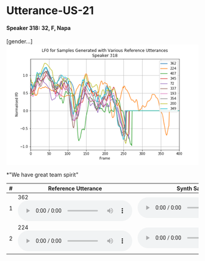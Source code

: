 # Utterance-US-21

#### Speaker 318: 32, F, Napa
[gender...]
![0.5](utterance/utterances_us_team_spirit_lf0_318.png)

*"We have great team spirit"

|  # | Reference Utterance | Synth Sample
| --- | --- | --- |
| 1 | 362 <audio src="utterance/p318_362.orig.wav" controls></audio> | <audio src="utterance/team_spirit_318_362.wav" controls></audio>  |
| 2 | 224 <audio src="utterance/p318_224.orig.wav" controls></audio> | <audio src="utterance/team_spirit_318_224.wav" controls></audio>  |